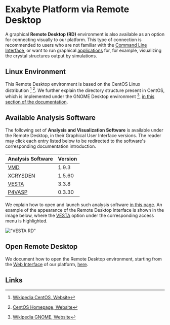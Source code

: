 # Exabyte Platform via Remote Desktop

A graphical **Remote Desktop (RD)** environment is also available as an option for connecting visually to our platform. This type of connection is recommended to users who are not familiar with the [Command Line Interface](../cli/overview.md), or want to run graphical [applications](../software/overview.md) for, for example, visualizing the crystal structures output by simulations.

## Linux Environment

This Remote Desktop environment is based on the CentOS Linux distribution [^1] [^2]. We further explain the directory structure present in CentOS, which is implemented under the GNOME Desktop environment [^3], [in this section of the documentation](../data-on-disk/directories.md).

## Available Analysis Software

The following set of **Analysis and Visualization Software** is available under the Remote Desktop, in their Graphical User Interface versions. The reader may click each entry listed below to be redirected to the software's corresponding documentation introduction.

| Analysis Software |  Version |
| :-------- | :-------- |
| [VMD](../software/analysis/vmd.md) | 1.9.3 |
| [XCRYSDEN](../software/analysis/xcrysden.md) |  1.5.60 |
| [VESTA](../software/analysis/vesta.md)  | 3.3.8 |
| [P4VASP](../software/analysis/p4vasp.md) |  0.3.30 |

We explain how to open and launch such analysis software [in this page](actions-rd/open-app.md). An example of the appearance of the Remote Desktop interface is shown in the image below, where the [VESTA](../software/analysis/vesta.md) option under the corresponding access menu is highlighted.

!["VESTA RD"](/images/vesta-rd.png "VESTA RD")

## Open Remote Desktop

We document how to open the Remote Desktop environment, starting from the [Web Interface](../ui/overview.md) of our platform, [here](actions/open-desktop.md).

## Links

[^1]: [Wikipedia CentOS, Website](https://en.wikipedia.org/wiki/CentOS)

[^2]: [CentOS Homepage, Website](https://www.centos.org/)

[^3]: [Wikipedia GNOME, Website](https://en.wikipedia.org/wiki/GNOME)
